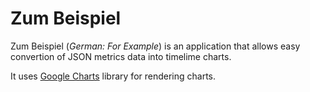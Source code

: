 Zum Beispiel
============

Zum Beispiel (*German: For Example*) is an application that allows easy convertion of JSON metrics data into timelime charts.

It uses [Google Charts](https://developers.google.com/chart/?hl=en) library for rendering charts.
